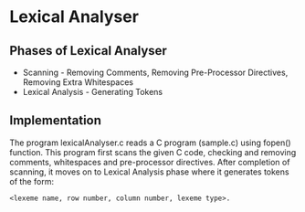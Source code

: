 # Lexical Analyser

## Phases of Lexical Analyser
* Scanning - Removing Comments, Removing Pre-Processor Directives, Removing Extra Whitespaces
* Lexical Analysis - Generating Tokens

## Implementation 
The program lexicalAnalyser.c reads a C program (sample.c) using fopen() function. This program first scans the given C code, checking and removing comments, whitespaces and pre-processor directives. After completion of scanning, it moves on to Lexical Analysis phase where it generates tokens of the form:
```
<lexeme name, row number, column number, lexeme type>.
```
